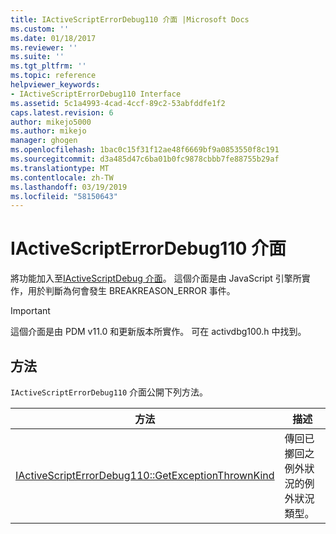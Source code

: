 ```yaml
---
title: IActiveScriptErrorDebug110 介面 |Microsoft Docs
ms.custom: ''
ms.date: 01/18/2017
ms.reviewer: ''
ms.suite: ''
ms.tgt_pltfrm: ''
ms.topic: reference
helpviewer_keywords:
- IActiveScriptErrorDebug110 Interface
ms.assetid: 5c1a4993-4cad-4ccf-89c2-53abfddfe1f2
caps.latest.revision: 6
author: mikejo5000
ms.author: mikejo
manager: ghogen
ms.openlocfilehash: 1bac0c15f31f12ae48f6669bf9a0853550f8c191
ms.sourcegitcommit: d3a485d47c6ba01b0fc9878cbbb7fe88755b29af
ms.translationtype: MT
ms.contentlocale: zh-TW
ms.lasthandoff: 03/19/2019
ms.locfileid: "58150643"
---
```

# <a name="iactivescripterrordebug110-interface"></a>IActiveScriptErrorDebug110 介面
將功能加入至[IActiveScriptDebug 介面](../../winscript/reference/iactivescriptdebug-interface.md)。 這個介面是由 JavaScript 引擎所實作，用於判斷為何會發生 BREAKREASON_ERROR 事件。  
  
> [!IMPORTANT]
>  這個介面是由 PDM v11.0 和更新版本所實作。 可在 activdbg100.h 中找到。  
  
## <a name="methods"></a>方法  
 `IActiveScriptErrorDebug110` 介面公開下列方法。  
  
|方法|描述|  
|------------|-----------------|  
|[IActiveScriptErrorDebug110::GetExceptionThrownKind](../../winscript/reference/iactivescripterrordebug110-getexceptionthrownkind.md)|傳回已擲回之例外狀況的例外狀況類型。|